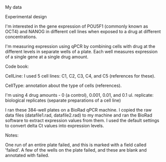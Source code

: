 My data

Experimental design

I'm interested in the gene expression of POU5F1 (commonly known as OCT4) and NANOG in different cell lines when exposed to a drug at different concentrations.

I'm measuring expression using qPCR by combining cells with drug at the different levels in separate wells of a plate. Each well measures expression of a single gene at a single drug amount.

Code book:

CellLine: I used 5 cell lines: C1, C2, C3, C4, and C5 (references for these).

CellType: annotation about the type of cells (references).

I'm using 4 drug amounts - 0 (a control), 0.001, 0.01, and 0.1 ul.
replicate: biological replicates (separate preparations of a cell line)

I ran these 384-well plates on a BioRad qPCR machine.
I copied the raw data files (datafile1.rad, datafile2.rad) to my machine and ran the BioRad software to extract expression values from them. I used the default settings to convert delta Ct values into expression levels.

Notes:

One run of an entire plate failed, and this is marked with a field called 'failed'. 
A few of the wells on the plate failed, and these are blank and annotated with failed. 


